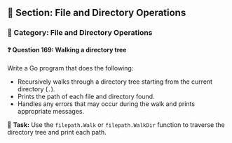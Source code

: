 ## 📘 Section: File and Directory Operations  
### 🔹 Category: File and Directory Operations  
#### ❓ Question 169: Walking a directory tree

Write a Go program that does the following:

- Recursively walks through a directory tree starting from the current directory (`.`).
- Prints the path of each file and directory found.
- Handles any errors that may occur during the walk and prints appropriate messages.

🔧 **Task:** Use the `filepath.Walk` or `filepath.WalkDir` function to traverse the directory tree and print each path.
